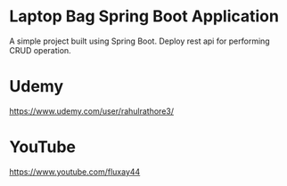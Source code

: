 # Laptop Bag Spring Boot Application
A simple project built using Spring Boot. Deploy rest api for performing CRUD operation.

# Udemy

https://www.udemy.com/user/rahulrathore3/

# YouTube 

https://www.youtube.com/fluxay44

